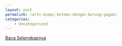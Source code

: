 ```yaml
---
layout: post
permalink: /arti-mimpi-ketemu-dengan-burung-gagak/
categories:
    - Uncategorized
---
```


[Baca Selengkapnya](/02)
